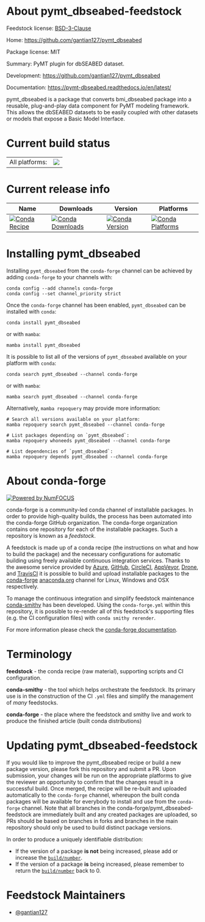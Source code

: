 About pymt_dbseabed-feedstock
=============================

Feedstock license: [BSD-3-Clause](https://github.com/conda-forge/pymt_dbseabed-feedstock/blob/main/LICENSE.txt)

Home: https://github.com/gantian127/pymt_dbseabed

Package license: MIT

Summary: PyMT plugin for dbSEABED dataset.

Development: https://github.com/gantian127/pymt_dbseabed

Documentation: https://pymt-dbseabed.readthedocs.io/en/latest/

pymt_dbseabed is a package that converts bmi_dbseabed package into a reusable,
plug-and-play data component for PyMT modeling framework. This allows the
dbSEABED datasets to be easily coupled with other datasets or models that
expose a Basic Model Interface.


Current build status
====================


<table><tr><td>All platforms:</td>
    <td>
      <a href="https://dev.azure.com/conda-forge/feedstock-builds/_build/latest?definitionId=22211&branchName=main">
        <img src="https://dev.azure.com/conda-forge/feedstock-builds/_apis/build/status/pymt_dbseabed-feedstock?branchName=main">
      </a>
    </td>
  </tr>
</table>

Current release info
====================

| Name | Downloads | Version | Platforms |
| --- | --- | --- | --- |
| [![Conda Recipe](https://img.shields.io/badge/recipe-pymt_dbseabed-green.svg)](https://anaconda.org/conda-forge/pymt_dbseabed) | [![Conda Downloads](https://img.shields.io/conda/dn/conda-forge/pymt_dbseabed.svg)](https://anaconda.org/conda-forge/pymt_dbseabed) | [![Conda Version](https://img.shields.io/conda/vn/conda-forge/pymt_dbseabed.svg)](https://anaconda.org/conda-forge/pymt_dbseabed) | [![Conda Platforms](https://img.shields.io/conda/pn/conda-forge/pymt_dbseabed.svg)](https://anaconda.org/conda-forge/pymt_dbseabed) |

Installing pymt_dbseabed
========================

Installing `pymt_dbseabed` from the `conda-forge` channel can be achieved by adding `conda-forge` to your channels with:

```
conda config --add channels conda-forge
conda config --set channel_priority strict
```

Once the `conda-forge` channel has been enabled, `pymt_dbseabed` can be installed with `conda`:

```
conda install pymt_dbseabed
```

or with `mamba`:

```
mamba install pymt_dbseabed
```

It is possible to list all of the versions of `pymt_dbseabed` available on your platform with `conda`:

```
conda search pymt_dbseabed --channel conda-forge
```

or with `mamba`:

```
mamba search pymt_dbseabed --channel conda-forge
```

Alternatively, `mamba repoquery` may provide more information:

```
# Search all versions available on your platform:
mamba repoquery search pymt_dbseabed --channel conda-forge

# List packages depending on `pymt_dbseabed`:
mamba repoquery whoneeds pymt_dbseabed --channel conda-forge

# List dependencies of `pymt_dbseabed`:
mamba repoquery depends pymt_dbseabed --channel conda-forge
```


About conda-forge
=================

[![Powered by
NumFOCUS](https://img.shields.io/badge/powered%20by-NumFOCUS-orange.svg?style=flat&colorA=E1523D&colorB=007D8A)](https://numfocus.org)

conda-forge is a community-led conda channel of installable packages.
In order to provide high-quality builds, the process has been automated into the
conda-forge GitHub organization. The conda-forge organization contains one repository
for each of the installable packages. Such a repository is known as a *feedstock*.

A feedstock is made up of a conda recipe (the instructions on what and how to build
the package) and the necessary configurations for automatic building using freely
available continuous integration services. Thanks to the awesome service provided by
[Azure](https://azure.microsoft.com/en-us/services/devops/), [GitHub](https://github.com/),
[CircleCI](https://circleci.com/), [AppVeyor](https://www.appveyor.com/),
[Drone](https://cloud.drone.io/welcome), and [TravisCI](https://travis-ci.com/)
it is possible to build and upload installable packages to the
[conda-forge](https://anaconda.org/conda-forge) [anaconda.org](https://anaconda.org/)
channel for Linux, Windows and OSX respectively.

To manage the continuous integration and simplify feedstock maintenance
[conda-smithy](https://github.com/conda-forge/conda-smithy) has been developed.
Using the ``conda-forge.yml`` within this repository, it is possible to re-render all of
this feedstock's supporting files (e.g. the CI configuration files) with ``conda smithy rerender``.

For more information please check the [conda-forge documentation](https://conda-forge.org/docs/).

Terminology
===========

**feedstock** - the conda recipe (raw material), supporting scripts and CI configuration.

**conda-smithy** - the tool which helps orchestrate the feedstock.
                   Its primary use is in the construction of the CI ``.yml`` files
                   and simplify the management of *many* feedstocks.

**conda-forge** - the place where the feedstock and smithy live and work to
                  produce the finished article (built conda distributions)


Updating pymt_dbseabed-feedstock
================================

If you would like to improve the pymt_dbseabed recipe or build a new
package version, please fork this repository and submit a PR. Upon submission,
your changes will be run on the appropriate platforms to give the reviewer an
opportunity to confirm that the changes result in a successful build. Once
merged, the recipe will be re-built and uploaded automatically to the
`conda-forge` channel, whereupon the built conda packages will be available for
everybody to install and use from the `conda-forge` channel.
Note that all branches in the conda-forge/pymt_dbseabed-feedstock are
immediately built and any created packages are uploaded, so PRs should be based
on branches in forks and branches in the main repository should only be used to
build distinct package versions.

In order to produce a uniquely identifiable distribution:
 * If the version of a package **is not** being increased, please add or increase
   the [``build/number``](https://docs.conda.io/projects/conda-build/en/latest/resources/define-metadata.html#build-number-and-string).
 * If the version of a package **is** being increased, please remember to return
   the [``build/number``](https://docs.conda.io/projects/conda-build/en/latest/resources/define-metadata.html#build-number-and-string)
   back to 0.

Feedstock Maintainers
=====================

* [@gantian127](https://github.com/gantian127/)

